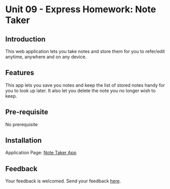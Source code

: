 # Unit 09 - Express Homework: Note Taker

## Introduction
<p> This web application lets you take notes and store them for you to refer/edit anytime, anywhere and on any device. </p>
  
## Features
<p> This app lets you save you notes and keep the list of stored notes handy for you to look up later. It also let you delete the note you no longer wish to keep.
</p>
  
## Pre-requisite
<p> No prerequisite</p>

## Installation
<p> Application Page: <a href="https://note-taker-app-bt.herokuapp.com/" target="_top">Note Taker App</a></p>

## Feedback
<p> Your feedback is welcomed. Send your feedback <a href="mailto:bhaskar.tripathi@outlook.com?Subject=Password%20Generator%20App%20-%20Feedback" target="_top">here</a>.</p>
